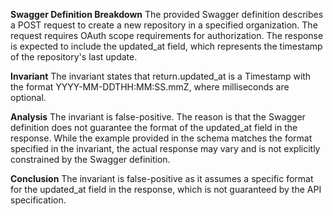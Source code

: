 **Swagger Definition Breakdown**
The provided Swagger definition describes a POST request to create a new repository in a specified organization. The request requires OAuth scope requirements for authorization. The response is expected to include the updated_at field, which represents the timestamp of the repository's last update.

**Invariant**
The invariant states that return.updated_at is a Timestamp with the format YYYY-MM-DDTHH:MM:SS.mmZ, where milliseconds are optional.

**Analysis**
The invariant is false-positive. The reason is that the Swagger definition does not guarantee the format of the updated_at field in the response. While the example provided in the schema matches the format specified in the invariant, the actual response may vary and is not explicitly constrained by the Swagger definition.

**Conclusion**
The invariant is false-positive as it assumes a specific format for the updated_at field in the response, which is not guaranteed by the API specification.
